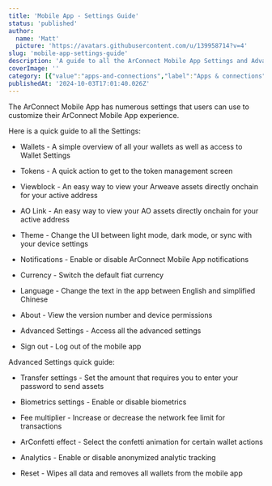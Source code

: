 ```yaml
---
title: 'Mobile App - Settings Guide'
status: 'published'
author:
  name: 'Matt'
  picture: 'https://avatars.githubusercontent.com/u/139958714?v=4'
slug: 'mobile-app-settings-guide'
description: 'A guide to all the ArConnect Mobile App Settings and Advanced Settings'
coverImage: ''
category: [{"value":"apps-and-connections","label":"Apps & connections"},{"label":"Mobile app","value":"mobile-app"}]
publishedAt: '2024-10-03T17:01:40.026Z'
---
```


The ArConnect Mobile App has numerous settings that users can use to customize their ArConnect Mobile App experience.

Here is a quick guide to all the Settings:

- Wallets - A simple overview of all your wallets as well as access to Wallet Settings

- Tokens - A quick action to get to the token management screen

- Viewblock - An easy way to view your Arweave assets directly onchain for your active address

- AO Link - An easy way to view your AO assets directly onchain for your active address

- Theme - Change the UI between light mode, dark mode, or sync with your device settings

- Notifications - Enable or disable ArConnect Mobile App notifications

- Currency - Switch the default fiat currency

- Language - Change the text in the app between English and simplified Chinese

- About - View the version number and device permissions

- Advanced Settings - Access all the advanced settings

- Sign out - Log out of the mobile app

Advanced Settings quick guide:

- Transfer settings - Set the amount that requires you to enter your password to send assets

- Biometrics settings - Enable or disable biometrics

- Fee multiplier - Increase or decrease the network fee limit for transactions

- ArConfetti effect - Select the confetti animation for certain wallet actions

- Analytics - Enable or disable anonymized analytic tracking

- Reset - Wipes all data and removes all wallets from the mobile app

